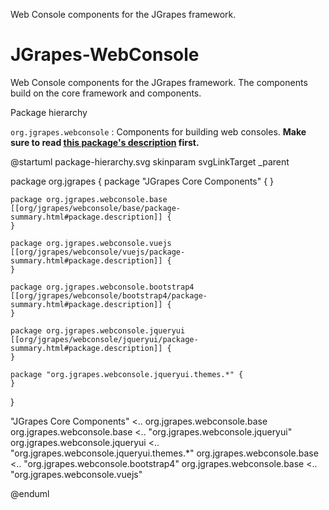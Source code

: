 Web Console components for the JGrapes framework.

JGrapes-WebConsole
==================

Web Console components for the JGrapes framework. The components build on
the core framework and components.

<object type="image/svg+xml" data="package-hierarchy.svg">Package hierarchy</object>

`org.jgrapes.webconsole`
: Components for building web consoles. **Make sure to read 
    <a href="org/jgrapes/webconsole/base/package-summary.html#package.description">this package's description</a>
    first.**
    
@startuml package-hierarchy.svg
skinparam svgLinkTarget _parent

package org.jgrapes {
    package "JGrapes Core Components" {
    }

    package org.jgrapes.webconsole.base [[org/jgrapes/webconsole/base/package-summary.html#package.description]] {
    }

    package org.jgrapes.webconsole.vuejs [[org/jgrapes/webconsole/vuejs/package-summary.html#package.description]] {
    }

    package org.jgrapes.webconsole.bootstrap4 [[org/jgrapes/webconsole/bootstrap4/package-summary.html#package.description]] {
    }

    package org.jgrapes.webconsole.jqueryui [[org/jgrapes/webconsole/jqueryui/package-summary.html#package.description]] {
    }

    package "org.jgrapes.webconsole.jqueryui.themes.*" {
    }
}

"JGrapes Core Components" <.. org.jgrapes.webconsole.base
org.jgrapes.webconsole.base <.. "org.jgrapes.webconsole.jqueryui"
org.jgrapes.webconsole.jqueryui <.. "org.jgrapes.webconsole.jqueryui.themes.*"
org.jgrapes.webconsole.base <.. "org.jgrapes.webconsole.bootstrap4"
org.jgrapes.webconsole.base <.. "org.jgrapes.webconsole.vuejs"

@enduml